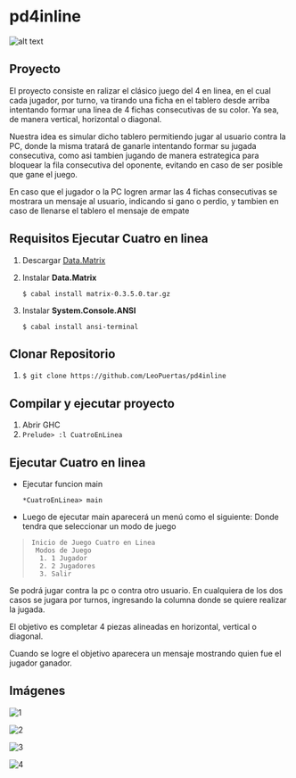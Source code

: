 # pd4inline

 ![alt text](http://www.ludoteka.com/conetau.gif)


## Proyecto

El proyecto consiste en ralizar el clásico juego del 4 en linea, en el 
cual cada jugador,  por turno, va tirando una ficha en el tablero 
desde arriba intentando formar una linea de 4 fichas consecutivas 
de su color. Ya sea, de manera vertical, horizontal o diagonal.

Nuestra idea es simular dicho tablero permitiendo jugar al 
usuario contra la PC, donde la misma tratará de ganarle 
intentando formar su jugada consecutiva, como asi tambien 
jugando de manera estrategica para bloquear la fila consecutiva 
del oponente, evitando en caso de ser posible que gane el juego.
 
En caso que el jugador o la PC logren armar las 4 fichas 
consecutivas se mostrara un mensaje al usuario, indicando si gano 
o perdio, y tambien en caso de llenarse el tablero el mensaje de 
empate


## Requisitos Ejecutar Cuatro en linea

1. Descargar [Data.Matrix](http://goo.gl/CukqnJ)

2. Instalar **Data.Matrix**  

    ```$ cabal install matrix-0.3.5.0.tar.gz ``` 

3. Instalar **System.Console.ANSI**

    ```$ cabal install ansi-terminal ```     

## Clonar Repositorio
1. ```$ git clone https://github.com/LeoPuertas/pd4inline ``` 

## Compilar y ejecutar proyecto
1. Abrir GHC
2. ```Prelude> :l CuatroEnLinea ```

## Ejecutar Cuatro en linea
- Ejecutar funcion main
      
   ``` *CuatroEnLinea> main ```
- Luego de ejecutar main aparecerá un menú como el siguiente: Donde tendra que seleccionar un modo de juego
  
>     Inicio de Juego Cuatro en Linea 
>      Modos de Juego
>       1. 1 Jugador
>       2. 2 Jugadores
>       3. Salir

Se podrá jugar contra la pc o contra otro usuario.
En cualquiera de los dos casos se jugara por turnos, ingresando la columna donde se quiere realizar la jugada.

El objetivo es completar 4 piezas alineadas en horizontal, vertical o diagonal.

Cuando se logre el objetivo aparecera un mensaje mostrando quien fue el jugador ganador.


## Imágenes

![1](https://image.ibb.co/fLWNbS/1.png)

![2](https://image.ibb.co/mXfti7/1.png)

![3](https://image.ibb.co/fz0hbS/2.png)

![4](https://image.ibb.co/jcaFwS/3.png)